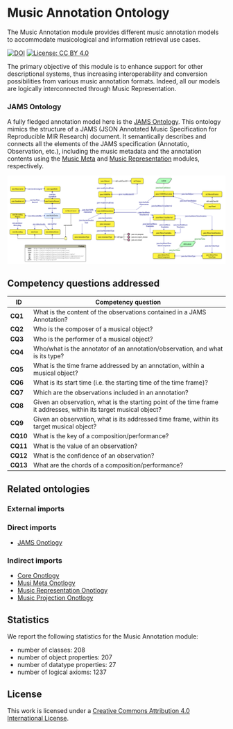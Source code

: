 # Music Annotation Ontology
The Music Annotation module provides different music annotation models to accommodate musicological and information retrieval use cases.

[![DOI](https://zenodo.org/badge/372536364.svg)](https://zenodo.org/badge/latestdoi/372536364)
[![License: CC BY 4.0](https://img.shields.io/badge/License-CC_BY_4.0-lightgrey.svg)](https://creativecommons.org/licenses/by/4.0/)

The primary objective of this module is to enhance support for other descriptional systems, thus increasing interoperability and conversion possibilities from various music annotation formats.
Indeed, all our models are logically interconnected through Music Representation. 

### JAMS Ontology

A fully fledged annotation model here is the [JAMS Ontology](https://github.com/polifonia-project/jams-ontology).
This ontology mimics the structure of a JAMS (JSON Annotated Music Specification for Reproducible MIR Research) document.
It semantically describes and connects all the elements of the JAMS specification (Annotatio, Observation, etc.),  including the music metadata and the annotation contents using the [Music Meta](https://github.com/polifonia-project/music-meta-ontology) and [Music Representation](https://github.com/polifonia-project/music-representation-ontology) modules, respectively.

<img width="809" alt="jams-ontology" src="assets/jams-ontology.png">

## Competency questions addressed

| **ID**   | **Competency question**                                                                                            |
| -------- | ------------------------------------------------------------------------------------------------------------------ |
| **CQ1**  | What is the content of the observations contained in a JAMS Annotation?                                            |
| **CQ2**  | Who is the composer of a musical object?                                                                           |
| **CQ3**  | Who is the performer of a musical object?                                                                          |
| **CQ4**  | Who/what is the annotator of an annotation/observation, and what is its type?                                      |
| **CQ5**  | What is the time frame addressed by an annotation, within a musical object?                                        |
| **CQ6**  | What is its start time \(i\.e\. the starting time of the time frame\)?                                             |
| **CQ7**  | Which are the observations included in an annotation?                                                              |
| **CQ8**  | Given an observation, what is the starting point of the time frame it addresses, within its target musical object? |
| **CQ9**  | Given an observation, what is its addressed time frame, within its target musical object?                          |
| **CQ10** | What is the key of a composition/performance?                                                                      |
| **CQ11** | What is the value of an observation?                                                                               |
| **CQ12** | What is the confidence of an observation?                                                                          |
| **CQ13** | What are the chords of a composition/performance?                                                                  |       

## Related ontologies

### External imports

### Direct imports
- [JAMS Onotlogy](https://w3id.org/polifonia/ontology/jams)

### Indirect imports
- [Core Onotlogy](https://w3id.org/polifonia/ontology/core)
- [Musi Meta Onotlogy](https://w3id.org/polifonia/ontology/music-meta)
- [Music Representation Onotlogy](https://w3id.org/polifonia/ontology/music-representation)
- [Music Projection Onotlogy](https://w3id.org/polifonia/ontology/music-projection)


## Statistics
We report the following statistics for the Music Annotation module: 
- number of classes: 208 
- number of object properties: 207
- number of datatype properties: 27
- number of logical axioms: 1237


## License

This work is licensed under a
[Creative Commons Attribution 4.0 International License][cc-by].


[cc-by]: http://creativecommons.org/licenses/by/4.0/
